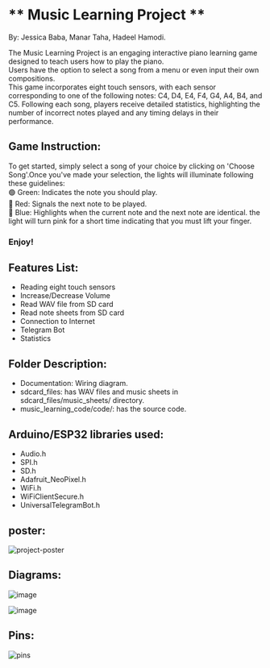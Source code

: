 # ** Music Learning Project **

By: Jessica Baba, Manar Taha, Hadeel Hamodi.

The Music Learning Project is an engaging interactive piano learning game designed to teach users how to play the piano.  
Users have the option to select a song from a menu or even input their own compositions.  
This game incorporates eight touch sensors, with each sensor corresponding to one of the following notes: C4, D4, E4, F4, G4, A4, B4, and C5. 
Following each song, players receive detailed statistics, highlighting the number of incorrect notes played and any timing delays in their performance.  
## Game Instruction:
To get started, simply select a song of your choice by clicking on 'Choose Song'.Once you've made your selection, the lights will illuminate following these guidelines:  
        🟢 Green: Indicates the note you should play.   
        🔴 Red: Signals the next note to be played.   
        🔵 Blue: Highlights when the current note and the next note are identical. the light will turn pink for a short time indicating that you must lift your finger.
  
  ### Enjoy!
  
  
     
## Features List:  
* Reading eight touch sensors
* Increase/Decrease Volume
* Read WAV file from SD card
* Read note sheets from SD card
* Connection to Internet
* Telegram Bot
* Statistics


## Folder Description:  
* Documentation: Wiring diagram.
* sdcard_files: has WAV files and music sheets in sdcard_files/music_sheets/ directory.
* music_learning_code/code/: has the source code.


## Arduino/ESP32 libraries used:
* Audio.h
* SPI.h
* SD.h
* Adafruit_NeoPixel.h
* WiFi.h
* WiFiClientSecure.h
* UniversalTelegramBot.h


## poster:
![project-poster](https://github.com/hmjproject/music-learning-project/assets/118805669/3b2d8ba2-5f3e-43f4-8295-3fb694ccaaa7)   

## Diagrams:    
![image](https://github.com/hmjproject/music-learning-project/assets/118805669/c9f5fda7-49c3-4654-9f2e-d6153d12cbb0)    

![image](https://github.com/hmjproject/music-learning-project/assets/118805669/28d554a0-3209-43ea-b309-deba011515db)    

## Pins:   
![pins](https://github.com/hmjproject/music-learning-project/assets/118805669/fcdfb49d-445b-4f38-883d-a486d6b061e2)





